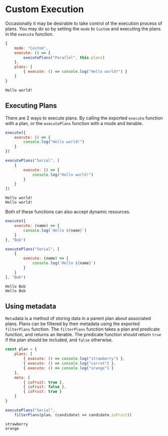 # Custom Execution
Occasionally it may be desirable to take control of the execution process of plans. You may do so by setting the `mode` to `Custom` and executing the plans in the `execute` function.
```js
{
	mode: "Custom",
	execute: () => {
		executePlans("Parallel", this.plans)
	},
	plans: [
		{ execute: () => console.log("Hello world!") }
	]
}
```
```text
Hello world!
```

## Executing Plans
There are 2 ways to execute plans. By calling the exported `execute` function with a plan, or the `executePlans` function with a mode and iterable.
```js
execute({
	execute: () => {
		console.log("Hello world!")
	}
})

executePlans("Serial", [
	{
		execute: () => {
			console.log("Hello world!")
		}
	}
])
```
```text
Hello world!
Hello world!
```

Both of these functions can also accept dynamic resources.
```js
execute({
	execute: (name) => {
		console.log(`Hello ${name}`)
	}
}, "Bob")

executePlans("Serial", [
	{
		execute: (name) => {
			console.log(`Hello ${name}`)
		}
	}
], "Bob")
```
```text
Hello Bob
Hello Bob
```

## Using metadata
`Meta`data is a method of storing data in a parent plan about associated plans. Plans can be filtered by their metadata using the exported `filterPlans` function. The `filterPlans` function takes a plan and predicate function, and returns an iterable. The predicate function should return `true` if the plan should be included, and `false` otherwise.
```js
const plan = {
	plans: [
		{ execute: () => console.log("strawberry") },
		{ execute: () => console.log("carrot") },
		{ execute: () => console.log("orange") }
	],
	meta: [
		{ isFruit: true },
		{ isFruit: false },
		{ isFruit: true }
	]
}

executePlans("Serial",
	filterPlans(plan, (candidate) => candidate.isFruit))
```
```text
strawberry
orange
```

